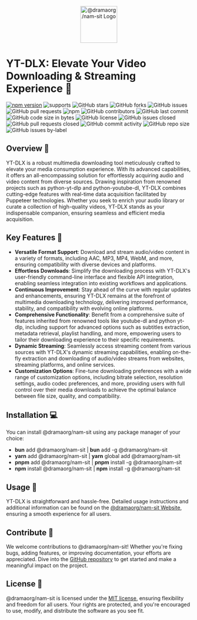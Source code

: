 <div style="text-align: center;">
    <img src="https://i.postimg.cc/13BjP8sW/@dramaorg/nam-sit.png" alt="@dramaorg/nam-sit Logo" style="max-width: 100%; height: 100;">
</div>

# YT-DLX: Elevate Your Video Downloading & Streaming Experience 🚀

[![npm version](https://img.shields.io/npm/v/@dramaorg/nam-sit.svg)](https://www.npmjs.com/package/@dramaorg/nam-sit)
![supports](https://img.shields.io/badge/supports-Linux%20%7C%20Mac%20%7C%20WSL-green)
![GitHub stars](https://img.shields.io/github/stars/@dramaorg/nam-sit/@dramaorg/nam-sit?style=social)
![GitHub forks](https://img.shields.io/github/forks/@dramaorg/nam-sit/@dramaorg/nam-sit?style=social)
![GitHub issues](https://img.shields.io/github/issues/@dramaorg/nam-sit/@dramaorg/nam-sit)
![GitHub pull requests](https://img.shields.io/github/issues-pr/@dramaorg/nam-sit/@dramaorg/nam-sit)
![npm](https://img.shields.io/npm/dt/@dramaorg/nam-sit)
![GitHub contributors](https://img.shields.io/github/contributors/@dramaorg/nam-sit/@dramaorg/nam-sit)
![GitHub last commit](https://img.shields.io/github/last-commit/@dramaorg/nam-sit/@dramaorg/nam-sit)
![GitHub code size in bytes](https://img.shields.io/github/languages/code-size/@dramaorg/nam-sit/@dramaorg/nam-sit)
![GitHub license](https://img.shields.io/github/license/@dramaorg/nam-sit/@dramaorg/nam-sit)
![GitHub issues closed](https://img.shields.io/github/issues-closed-raw/@dramaorg/nam-sit/@dramaorg/nam-sit)
![GitHub pull requests closed](https://img.shields.io/github/issues-pr-closed-raw/@dramaorg/nam-sit/@dramaorg/nam-sit)
![GitHub commit activity](https://img.shields.io/github/commit-activity/m/@dramaorg/nam-sit/@dramaorg/nam-sit)
![GitHub repo size](https://img.shields.io/github/repo-size/@dramaorg/nam-sit/@dramaorg/nam-sit)
![GitHub issues by-label](https://img.shields.io/github/issues/@dramaorg/nam-sit/@dramaorg/nam-sit/bug)

## Overview 🌟

YT-DLX is a robust multimedia downloading tool meticulously crafted to elevate your media consumption experience. With its advanced capabilities, it offers an all-encompassing solution for effortlessly acquiring audio and video content from diverse sources. Drawing inspiration from renowned projects such as python-yt-dlp and python-youtube-dl, YT-DLX combines cutting-edge features with real-time data acquisition facilitated by Puppeteer technologies. Whether you seek to enrich your audio library or curate a collection of high-quality videos, YT-DLX stands as your indispensable companion, ensuring seamless and efficient media acquisition.

## Key Features 🔑

- **Versatile Format Support**: Download and stream audio/video content in a variety of formats, including AAC, MP3, MP4, WebM, and more, ensuring compatibility with diverse devices and platforms.
- **Effortless Downloads**: Simplify the downloading process with YT-DLX's user-friendly command-line interface and flexible API integration, enabling seamless integration into existing workflows and applications.
- **Continuous Improvement**: Stay ahead of the curve with regular updates and enhancements, ensuring YT-DLX remains at the forefront of multimedia downloading technology, delivering improved performance, stability, and compatibility with evolving online platforms.
- **Comprehensive Functionality**: Benefit from a comprehensive suite of features inherited from renowned tools like youtube-dl and python yt-dlp, including support for advanced options such as subtitles extraction, metadata retrieval, playlist handling, and more, empowering users to tailor their downloading experience to their specific requirements.
- **Dynamic Streaming**: Seamlessly access streaming content from various sources with YT-DLX's dynamic streaming capabilities, enabling on-the-fly extraction and downloading of audio/video streams from websites, streaming platforms, and online services.
- **Customization Options**: Fine-tune downloading preferences with a wide range of customization options, including bitrate selection, resolution settings, audio codec preferences, and more, providing users with full control over their media downloads to achieve the optimal balance between file size, quality, and compatibility.

## Installation 💻

You can install @dramaorg/nam-sit using any package manager of your choice:

- **bun** add @dramaorg/nam-sit | **bun** add -g @dramaorg/nam-sit
- **yarn** add @dramaorg/nam-sit | **yarn** global add @dramaorg/nam-sit
- **pnpm** add @dramaorg/nam-sit | **pnpm** install -g @dramaorg/nam-sit
- **npm** install @dramaorg/nam-sit | **npm** install -g @dramaorg/nam-sit

## Usage 🚀

YT-DLX is straightforward and hassle-free. Detailed usage instructions and additional information can be found on the [@dramaorg/nam-sit Website](https://@dramaorg/nam-sit-shovit.koyeb.app/), ensuring a smooth experience for all users.

## Contribute 🤝

We welcome contributions to @dramaorg/nam-sit! Whether you're fixing bugs, adding features, or improving documentation, your efforts are appreciated. Dive into the [GitHub repository](https://github.com/dramaorg/nam-sit) to get started and make a meaningful impact on the project.

## License 📝

@dramaorg/nam-sit is licensed under the [MIT license](https://github.com/dramaorg/nam-sit/blob/main/LICENSE), ensuring flexibility and freedom for all users. Your rights are protected, and you're encouraged to use, modify, and distribute the software as you see fit.
